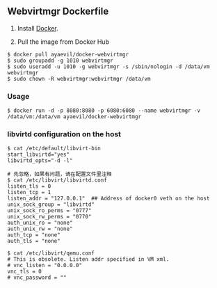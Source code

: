 
## Webvirtmgr Dockerfile

1. Install [Docker](https://www.docker.com/).

2. Pull the image from Docker Hub

```
$ docker pull ayaevil/docker-webvirtmgr
$ sudo groupadd -g 1010 webvirtmgr
$ sudo useradd -u 1010 -g webvirtmgr -s /sbin/nologin -d /data/vm webvirtmgr
$ sudo chown -R webvirtmgr:webvirtmgr /data/vm
```

### Usage

```
$ docker run -d -p 8080:8080 -p 6080:6080 --name webvirtmgr -v /data/vm:/data/vm ayaevil/docker-webvirtmgr
```

### libvirtd configuration on the host

```
$ cat /etc/default/libvirt-bin
start_libvirtd="yes"
libvirtd_opts="-d -l"
```

```
# 先忽略，如果有问题，请在配置文件里注释
$ cat /etc/libvirt/libvirtd.conf
listen_tls = 0
listen_tcp = 1
listen_addr = "127.0.0.1"  ## Address of docker0 veth on the host
unix_sock_group = "libvirtd"
unix_sock_ro_perms = "0777"
unix_sock_rw_perms = "0770"
auth_unix_ro = "none"
auth_unix_rw = "none"
auth_tcp = "none"
auth_tls = "none"
```

```
$ cat /etc/libvirt/qemu.conf
# This is obsolete. Listen addr specified in VM xml.
# vnc_listen = "0.0.0.0"
vnc_tls = 0
# vnc_password = ""
```
